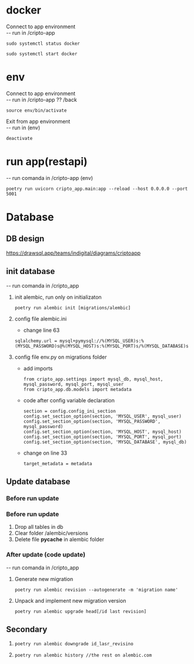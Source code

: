 
# docker

Connect to app environment  
-- run in /cripto-app

```
sudo systemctl status docker
```
```
sudo systemctl start docker
```

# env

Connect to app environment  
-- run in /cripto-app ?? /back

```
source env/bin/activate
```

Exit from app environment  
-- run in (env)

```
deactivate
```

# run app(restapi)

-- run comanda in /cripto-app (env)

```
poetry run uvicorn cripto_app.main:app --reload --host 0.0.0.0 --port 5001
```

# Database
## DB design
https://drawsql.app/teams/indigital/diagrams/criptoapp

## init database
-- run comanda in /cripto_app

1.  init alembic, run only on initializaton  
    ```
    poetry run alembic init [migrations/alembic]
    ```

2. config file alembic.ini   

    - change line 63  

    ```
    sqlalchemy.url = mysql+pymysql://%(MYSQL_USER)s:%(MYSQL_PASSWORD)s@%(MYSQL_HOST)s:%(MYSQL_PORT)s/%(MYSQL_DATABASE)s
    ```

3. config file env.py on migrations folder  
    - add imports   

        ```
        from cripto_app.settings import mysql_db, mysql_host, mysql_password, mysql_port, mysql_user
        from cripto_app.db.models import metadata
        ```

    - code after config variable declaration

        ```
        section = config.config_ini_section
        config.set_section_option(section, 'MYSQL_USER', mysql_user)
        config.set_section_option(section, 'MYSQL_PASSWORD', mysql_password)
        config.set_section_option(section, 'MYSQL_HOST', mysql_host)
        config.set_section_option(section, 'MYSQL_PORT', mysql_port)
        config.set_section_option(section, 'MYSQL_DATABASE', mysql_db)
        ```

    - change on line 33
        ```
        target_metadata = metadata
        ```

## Update database

### Before run update

### Before run update
1. Drop all tables in db
2. Clear folder /alembic/versions
3. Delete file __pycache__ in alembic folder

### After update (code update)
-- run comanda in /cripto_app

1. Generate new migration
    ```
    poetry run alembic revision --autogenerate -m 'migration name'
    ```
2. Unpack and implement new migration version
    ```
    poetry run alembic upgrade head[/id last revision]
    ```

## Secondary
1.   
    ```
    poetry run alembic downgrade id_lasr_revisino
    ```
2.   
    ```
    poetry run alembic history //the rest on alembic.com
    ```
